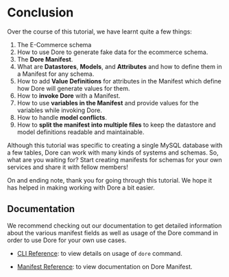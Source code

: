# Conclusion

Over the course of this tutorial, we have learnt quite a few things:

1. The E-Commerce schema
2. How to use Dore to generate fake data for the ecommerce schema.
3. The **Dore Manifest**.
4. What are **Datastores**, **Models**, and **Attributes** and how to define them in a Manifest for any schema.
5. How to add **Value Definitions** for attributes in the Manifest which define how Dore will generate values for them.
6. How to **invoke Dore** with a Manifest.
7. How to use **variables in the Manifest** and provide values for the variables while invoking Dore.
8. How to handle **model conflicts**.
9. How to **split the manifest into multiple files** to keep the datastore and model definitions readable and 
   maintainable.

Although this tutorial was specific to creating a single MySQL database with a few tables, Dore can work with 
many kinds of systems and schemas. So, what are you waiting for? Start creating manifests for schemas for your own 
services and share it with fellow members!

On and ending note, thank you for going through this tutorial. We hope it has helped in making working with Dore a bit 
easier.

## Documentation

We recommend checking out our documentation to get detailed information about the various manifest fields as well as 
usage of the Dore command in order to use Dore for your own use cases.

* [CLI Reference](./cli/cli_reference.md): to view details on usage of `dore` command.

* [Manifest Reference](./manifest/manifest.md): to view documentation on Dore Manifest.


